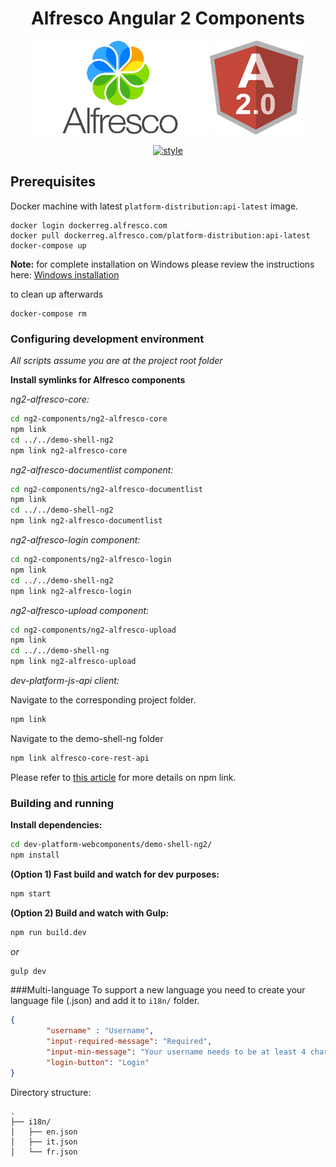 
<h1 align="center">Alfresco Angular 2 Components</h1>
<p align="center">
  <img title="alfresco" alt='alfresco' src='../assets/alfresco.png'  width="280px" height="150px" ></img>
  <img title="angular2" alt='angular2' src='../assets/angular2.png'  width="150px" height="150px" ></img>
</p>
<p align="center">
    <a href='https://github.com/mgechev/angular2-style-guide'>
      <img src='https://mgechev.github.io/angular2-style-guide/images/badge.svg' alt='style' />
    </a>
</p>


## Prerequisites

Docker machine with latest `platform-distribution:api-latest` image.

```
docker login dockerreg.alfresco.com
docker pull dockerreg.alfresco.com/platform-distribution:api-latest
docker-compose up
```
**Note:** for complete installation on Windows please review the instructions here: [Windows installation](WINDOWS.md)

to clean up afterwards

```
docker-compose rm
```

### Configuring development environment

*All scripts assume you are at the project root folder*

**Install symlinks for Alfresco components**

*ng2-alfresco-core:*

```sh
cd ng2-components/ng2-alfresco-core
npm link
cd ../../demo-shell-ng2
npm link ng2-alfresco-core
```

*ng2-alfresco-documentlist component:*

```sh
cd ng2-components/ng2-alfresco-documentlist
npm link
cd ../../demo-shell-ng2
npm link ng2-alfresco-documentlist
```

*ng2-alfresco-login component:*

```sh
cd ng2-components/ng2-alfresco-login
npm link
cd ../../demo-shell-ng2
npm link ng2-alfresco-login
```

*ng2-alfresco-upload component:*

```sh
cd ng2-components/ng2-alfresco-upload
npm link
cd ../../demo-shell-ng
npm link ng2-alfresco-upload
```

*dev-platform-js-api client:*

Navigate to the corresponding project folder.

```sh
npm link
```

Navigate to the demo-shell-ng folder

```sh
npm link alfresco-core-rest-api
```

Please refer to [this article](https://docs.npmjs.com/cli/link) for more details on npm link.

### Building and running

**Install dependencies:**

```sh
cd dev-platform-webcomponents/demo-shell-ng2/
npm install
```

**(Option 1) Fast build and watch for dev purposes:**

```sh
npm start
```

**(Option 2) Build and watch with Gulp:**

```sh
npm run build.dev
```

*or*

```sh
gulp dev
```


###Multi-language
To support a new language you need to create your language file (.json) and add it to `i18n/` folder.

```json
{
        "username" : "Username",
        "input-required-message": "Required",
        "input-min-message": "Your username needs to be at least 4 characters.",
        "login-button": "Login"
}
```

Directory structure:
```
.
├── i18n/
│   ├── en.json
│   ├── it.json
│   └── fr.json
```


